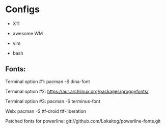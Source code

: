 Configs
=======

- X11

- awesome WM

- vim

- bash


Fonts:
------
Terminal option #1: pacman -S dina-font

Terminal option #2: https://aur.archlinux.org/packages/proggyfonts/

Terminal option #3: pacman -S terminus-font

Web: pacman -S ttf-droid ttf-liberation

Patched fonts for powerline: git://github.com/Lokaltog/powerline-fonts.git

